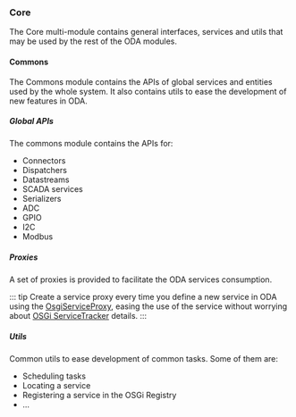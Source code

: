 ### Core

The Core multi-module contains general interfaces, services and utils that may be used by the rest of the ODA modules.

#### Commons

The Commons module contains the APIs of global services and entities used by the whole system. It also contains utils to ease the development of new features in ODA.

##### Global APIs

The commons module contains the APIs for:
* Connectors
* Dispatchers
* Datastreams
* SCADA services
* Serializers
* ADC
* GPIO
* I2C
* Modbus

##### Proxies

A set of proxies is provided to facilitate the ODA services consumption.

::: tip
Create a service proxy every time you define a new service in ODA using the [OsgiServiceProxy](https://github.com/amplia-iiot/oda/blob/master/oda-core/commons/src/main/java/es/amplia/oda/core/commons/osgi/proxies/OsgiServiceProxy.java), easing the use of the service without worrying about [OSGi ServiceTracker](https://osgi.org/specification/osgi.core/7.0.0/util.tracker.html) details.
:::

##### Utils

Common utils to ease development of common tasks. Some of them are:
* Scheduling tasks
* Locating a service
* Registering a service in the OSGi Registry
* ...
